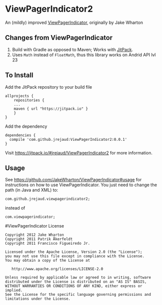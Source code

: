 # ViewPagerIndicator2
An (mildly) improved [ViewPagerIndicator](https://github.com/JakeWharton/ViewPagerIndicator), originally by Jake Wharton

## Changes from ViewPagerIndicator
1. Build with Gradle as opposed to Maven; Works with [JitPack](https://jitpack.io/).
2. Uses `Math` instead of `FloatMath`, thus this library works on Andrid API lvl 23

## To Install
Add the JitPack repository to your build file
```
allprojects {
	repositories {
  	...
  	maven { url "https://jitpack.io" }
	}
}
```

Add the dependency
```
dependencies {
  compile 'com.github.jrejaud:ViewPagerIndicator2:0.0.1'
}
```
Visit https://jitpack.io/#jrejaud/ViewPagerIndicator2 for more information.

## Usage
See https://github.com/JakeWharton/ViewPagerIndicator#usage for instructions on how to use ViewPagerIndicator.
You just need to change the path (in Java and XML) to:

```
com.github.jrejaud.viewpagerindicator2;
```

instead of 

```
com.viewpagerindicator;
```


#ViewPagerIndicator License 
```
Copyright 2012 Jake Wharton
Copyright 2011 Patrik Åkerfeldt
Copyright 2011 Francisco Figueiredo Jr.

Licensed under the Apache License, Version 2.0 (the "License");
you may not use this file except in compliance with the License.
You may obtain a copy of the License at

   http://www.apache.org/licenses/LICENSE-2.0

Unless required by applicable law or agreed to in writing, software
distributed under the License is distributed on an "AS IS" BASIS,
WITHOUT WARRANTIES OR CONDITIONS OF ANY KIND, either express or implied.
See the License for the specific language governing permissions and
limitations under the License.
```
